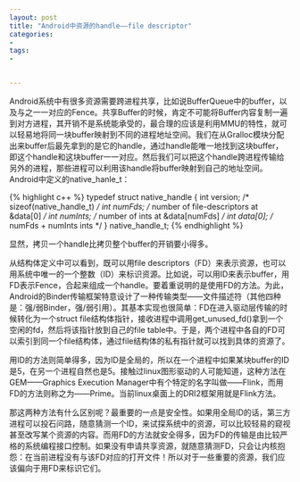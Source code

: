 ```yaml
---
layout: post
title: "Android中资源的handle——file descriptor"
categories:
- 
tags:
- 


---
```

Android系统中有很多资源需要跨进程共享，比如说BufferQueue中的buffer，以及与之一一对应的Fence。共享Buffer的时候，肯定不可能将Buffer内容复制一遍到对方进程，其开销不是系统能承受的，最合理的应该是利用MMU的特性，就可以轻易地将同一块buffer映射到不同的进程地址空间。我们在从Gralloc模块分配出来buffer后最先拿到的是它的handle，通过handle能唯一地找到这块buffer，即这个handle和这块buffer一一对应。然后我们可以把这个handle跨进程传输给另外的进程，那些进程可以利用该handle将buffer映射到自己的地址空间。Android中定义的native_hanle_t：

{% highlight c++ %}
typedef struct native_handle
{
    int version;        /* sizeof(native_handle_t) */
    int numFds;         /* number of file-descriptors at &data[0] */
    int numInts;        /* number of ints at &data[numFds] */
    int data[0];        /* numFds + numInts ints */
} native_handle_t;
{% endhighlight %}

显然，拷贝一个handle比拷贝整个buffer的开销要小得多。

从结构体定义中可以看到，既可以用file descriptors（FD）来表示资源，也可以用系统中唯一的一个整数（ID）来标识资源。比如说，可以用ID来表示buffer，用FD表示Fence，合起来组成一个handle。要着重说明的是使用FD的方法。为此，Android的Binder传输框架特意设计了一种传输类型——文件描述符（其他四种是：强/弱Binder，强/弱引用）。其基本实现也很简单：FD在进入驱动层传输的时候转化为一个struct file结构体指针，接收进程中调用get_unused_fd()拿到一个空闲的fd，然后将该指针放到自己的file table中。于是，两个进程中各自的FD可以索引到同一个file结构体，通过file结构体的私有指针就可以找到具体的资源了。

用ID的方法则简单得多，因为ID是全局的，所以在一个进程中如果某块buffer的ID是5，在另一个进程自然也是5。接触过linux图形驱动的人可能知道，这种方法在GEM——Graphics Execution Manager中有个特定的名字叫做——Flink，而用FD的方法则称之为——Prime。当前linux桌面上的DRI2框架用就是Flink方法。

那这两种方法有什么区别呢？最重要的一点是安全性。如果用全局ID的话，第三方进程可以投石问路，随意猜测一个ID，来试探系统中的资源，可以比较轻易的窥视甚至改写某个资源的内容。而用FD的方法就安全得多，因为FD的传输是由比较严格的系统编程接口控制。如果没有申请共享资源，就随意猜测FD，只会让内核抱怨：在当前进程没有与该FD对应的打开文件！所以对于一些重要的资源，我们应该偏向于用FD来标识它们。